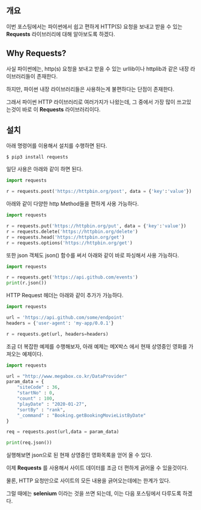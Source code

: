 ## 개요



이번 포스팅에서는 파이썬에서 쉽고 편하게 HTTP(S) 요청을 보내고 받을 수 있는 **Requests** 라이브러리에 대해 알아보도록 하겠다.



## Why Requests?



사실 파이썬에는, http(s) 요청을 보내고 받을 수 있는 urllib이나 httplib과 같은 내장 라이브러리들이 존재한다.

하지만, 파이썬 내장 라이브러리들은 사용하는게 불편하다는 단점이 존재한다.



그래서 파이썬 HTTP 라이브러리로 여러가지가 나왔는데, 그 중에서 가장 많이 쓰고있는것이 바로 이 **Requests** 라이브러리이다.



## 설치



아래 명령어를 이용해서 설치를 수행하면 된다.



```shell
$ pip3 install requests
```

 

일단 사용은 아래와 같이 하면 된다.



```python
import requests

r = requests.post('https://httpbin.org/post', data = {'key':'value'})
```



아래와 같이 다양한 http Method들을 편하게 사용 가능하다.



```python
import requests

r = requests.put('https://httpbin.org/put', data = {'key':'value'})
r = requests.delete('https://httpbin.org/delete')
r = requests.head('https://httpbin.org/get')
r = requests.options('https://httpbin.org/get')
```



또한 json 객체도 json() 함수를 써서 아래와 같이 바로 파싱해서 사용 가능하다.



```python
import requests

r = requests.get('https://api.github.com/events')
print(r.json())
```



HTTP Request 헤더는 아래와 같이 추가가 가능하다.



```python
import requests

url = 'https://api.github.com/some/endpoint'
headers = {'user-agent': 'my-app/0.0.1'}

r = requests.get(url, headers=headers)
```





조금 더 복잡한 예제를 수행해보자, 아래 예제는 메X박스 에서 현재 상영중인 영화를 가져오는 예제이다.



```python
import requests

url = "http://www.megabox.co.kr/DataProvider"
param_data = {
	"siteCode" : 36,
	"startNo" :	0,
	"count"	: 100,
	"playDate" : "2020-01-27",
	"sortBy" : "rank",
	"_command" : "Booking.getBookingMovieListByDate"
}

req = requests.post(url,data = param_data)

print(req.json())
```



실행해보면 json으로 된 현재 상영중인 영화목록을 얻어 올 수 있다.



이제 **Requests** 를 사용해서 사이트 데이터를 조금 더 편하게 긁어올 수 있을것이다.



물론, HTTP 요청만으로 사이트의 모든 내용을 긁어오는데에는 한계가 있다. 

그럴 때에는 **selenium** 이라는 것을 쓰면 되는데, 이는 다음 포스팅에서 다루도록 하겠다.